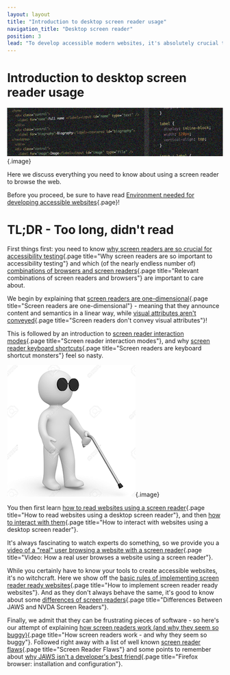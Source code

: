 ```yaml
---
layout: layout
title: "Introduction to desktop screen reader usage"
navigation_title: "Desktop screen reader"
position: 3
lead: "To develop accessible modern websites, it's absolutely crucial to have basic skills in both reading and interacting with websites using screen readers."
---
```


# Introduction to desktop screen reader usage

![](_media/1511093784293.png){.image}

Here we discuss everything you need to know about using a screen reader to browse the web.

Before you proceed, be sure to have read [Environment needed for developing accessible websites](/environment-needed-for-developing-accessible-websites){.page}!

# TL;DR - Too long, didn't read

First things first: you need to know [why screen readers are so crucial for accessibility testing](/knowledge-about-developing-and-testing-accessible-websites/introduction-to-desktop-screen-reader-usage/why-screen-readers-are-so-important-to-accessibility-testing){.page title="Why screen readers are so important to accessibility testing"} and which (of the nearly endless number of) [combinations of browsers and screen readers](/knowledge-about-developing-and-testing-accessible-websites/introduction-to-desktop-screen-reader-usage/relevant-combinations-of-screen-readers-and-browsers){.page title="Relevant combinations of screen readers and browsers"} are important to care about.

We begin by explaining that [screen readers are one-dimensional](/knowledge-about-developing-and-testing-accessible-websites/introduction-to-desktop-screen-reader-usage/screen-readers-are-one-dimensional){.page title="Screen readers are one-dimensional"} - meaning that they announce content and semantics in a linear way, while [visual attributes aren't conveyed](/knowledge-about-developing-and-testing-accessible-websites/introduction-to-desktop-screen-reader-usage/screen-readers-dont-convey-visual-attributes){.page title="Screen readers don't convey visual attributes"}!

This is followed by an introduction to [screen reader interaction modes](/knowledge-about-developing-and-testing-accessible-websites/introduction-to-desktop-screen-reader-usage/screen-reader-interaction-modes){.page title="Screen reader interaction modes"}, and why [screen reader keyboard shortcuts](/knowledge-about-developing-and-testing-accessible-websites/introduction-to-desktop-screen-reader-usage/screen-readers-are-keyboard-shortcut-monsters){.page title="Screen readers are keyboard shortcut monsters"} feel so nasty.

![](_media/1511093796777.png){.image}

You then first learn [how to read websites using a screen reader](/knowledge-about-developing-and-testing-accessible-websites/introduction-to-desktop-screen-reader-usage/how-to-read-websites-using-a-desktop-screen-reader){.page title="How to read websites using a desktop screen reader"}, and then [how to interact with them](/knowledge-about-developing-and-testing-accessible-websites/introduction-to-desktop-screen-reader-usage/how-to-interact-with-websites-using-a-desktop-screen-reader){.page title="How to interact with websites using a desktop screen reader"}.

It's always fascinating to watch experts do something, so we provide you a [video of a "real" user browsing a website with a screen reader](/knowledge-about-developing-and-testing-accessible-websites/introduction-to-desktop-screen-reader-usage/video--how-a-real-user-browses-a-website-using-a-screen-reader){.page title="Video: How a real user browses a website using a screen reader"}.

While you certainly have to know your tools to create accessible websites, it's no witchcraft. Here we show off the [basic rules of implementing screen reader ready websites](/knowledge-about-developing-and-testing-accessible-websites/introduction-to-desktop-screen-reader-usage/how-to-implement-screen-reader-ready-websites){.page title="How to implement screen reader ready websites"}. And as they don't always behave the same, it's good to know about some [differences of screen readers](/knowledge-about-developing-and-testing-accessible-websites/introduction-to-desktop-screen-reader-usage/differences-between-jaws-and-nvda-screen-readers){.page title="Differences Between JAWS and NVDA Screen Readers"}.

Finally, we admit that they can be frustrating pieces of software - so here's our attempt of explaining [how screen readers work (and why they seem so buggy)](/knowledge-about-developing-and-testing-accessible-websites/introduction-to-desktop-screen-reader-usage/how-screen-readers-work---and-why-they-seem-so-buggy){.page title="How screen readers work - and why they seem so buggy"}. Followed right away with a list of well known [screen reader flaws](/knowledge-about-developing-and-testing-accessible-websites/introduction-to-desktop-screen-reader-usage/screen-reader-flaws){.page title="Screen Reader Flaws"} and some points to remember about [why JAWS isn't a developer's best friend](/environment-needed-for-developing-accessible-websites/web-browsers/firefox-browser--installation-and-configuration){.page title="Firefox browser: installation and configuration"}.